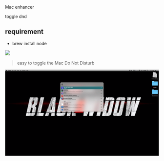 Mac enhancer

toggle dnd


## requirement

- brew install node


[![](https://img.shields.io/badge/version-v1.1-green)](./DO%20NOT%20DISTURB.alfredworkflow)



<!-- more -->
> easy to toggle the Mac Do Not Disturb

![](./screenshot.gif)
